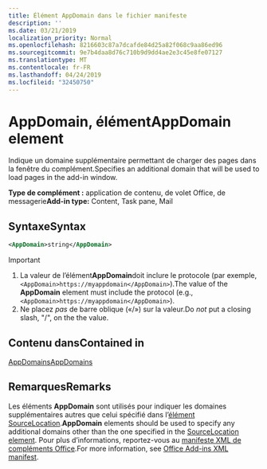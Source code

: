 ```yaml
---
title: Élément AppDomain dans le fichier manifeste
description: ''
ms.date: 03/21/2019
localization_priority: Normal
ms.openlocfilehash: 8216603c87a7dcafde84d25a82f068c9aa86ed96
ms.sourcegitcommit: 9e7b4daa8d76c710b9d9dd4ae2e3c45e8fe07127
ms.translationtype: MT
ms.contentlocale: fr-FR
ms.lasthandoff: 04/24/2019
ms.locfileid: "32450750"
---
```

# <a name="appdomain-element"></a><span data-ttu-id="0bbe2-102">AppDomain, élément</span><span class="sxs-lookup"><span data-stu-id="0bbe2-102">AppDomain element</span></span>

<span data-ttu-id="0bbe2-103">Indique un domaine supplémentaire permettant de charger des pages dans la fenêtre du complément.</span><span class="sxs-lookup"><span data-stu-id="0bbe2-103">Specifies an additional domain that will be used to load pages in the add-in window.</span></span>

<span data-ttu-id="0bbe2-104">**Type de complément :** application de contenu, de volet Office, de messagerie</span><span class="sxs-lookup"><span data-stu-id="0bbe2-104">**Add-in type:** Content, Task pane, Mail</span></span>

## <a name="syntax"></a><span data-ttu-id="0bbe2-105">Syntaxe</span><span class="sxs-lookup"><span data-stu-id="0bbe2-105">Syntax</span></span>

```XML
<AppDomain>string</AppDomain>
```

> [!IMPORTANT]
> 1. <span data-ttu-id="0bbe2-106">La valeur de l’élément**AppDomain**doit inclure le protocole (par exemple,`<AppDomain>https://myappdomain</AppDomain>`).</span><span class="sxs-lookup"><span data-stu-id="0bbe2-106">The value of the **AppDomain** element must include the protocol (e.g., `<AppDomain>https://myappdomain</AppDomain>`).</span></span>
> 2. <span data-ttu-id="0bbe2-107">Ne placez *pas* de barre oblique («/») sur la valeur.</span><span class="sxs-lookup"><span data-stu-id="0bbe2-107">Do *not* put a closing slash, "/", on the the value.</span></span>

## <a name="contained-in"></a><span data-ttu-id="0bbe2-108">Contenu dans</span><span class="sxs-lookup"><span data-stu-id="0bbe2-108">Contained in</span></span>

[<span data-ttu-id="0bbe2-109">AppDomains</span><span class="sxs-lookup"><span data-stu-id="0bbe2-109">AppDomains</span></span>](appdomains.md)

## <a name="remarks"></a><span data-ttu-id="0bbe2-110">Remarques</span><span class="sxs-lookup"><span data-stu-id="0bbe2-110">Remarks</span></span>

<span data-ttu-id="0bbe2-111">Les éléments **AppDomain** sont utilisés pour indiquer les domaines supplémentaires autres que celui spécifié dans l’[élément SourceLocation](sourcelocation.md).</span><span class="sxs-lookup"><span data-stu-id="0bbe2-111">**AppDomain** elements should be used to specify any additional domains other than the one specified in the [SourceLocation element](sourcelocation.md).</span></span> <span data-ttu-id="0bbe2-112">Pour plus d’informations, reportez-vous au [manifeste XML de compléments Office](/office/dev/add-ins/develop/add-in-manifests).</span><span class="sxs-lookup"><span data-stu-id="0bbe2-112">For more information, see [Office Add-ins XML manifest](/office/dev/add-ins/develop/add-in-manifests).</span></span>
